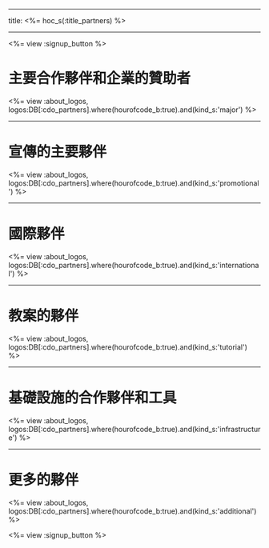 * * *

title: <%= hoc_s(:title_partners) %>

* * *

<%= view :signup_button %>

# 主要合作夥伴和企業的贊助者

<%= view :about_logos, logos:DB[:cdo_partners].where(hourofcode_b:true).and(kind_s:'major') %>

* * *

# 宣傳的主要夥伴

<%= view :about_logos, logos:DB[:cdo_partners].where(hourofcode_b:true).and(kind_s:'promotional') %>

* * *

# 國際夥伴

<%= view :about_logos, logos:DB[:cdo_partners].where(hourofcode_b:true).and(kind_s:'international') %>

* * *

# 教案的夥伴

<%= view :about_logos, logos:DB[:cdo_partners].where(hourofcode_b:true).and(kind_s:'tutorial') %>

* * *

# 基礎設施的合作夥伴和工具

<%= view :about_logos, logos:DB[:cdo_partners].where(hourofcode_b:true).and(kind_s:'infrastructure') %>

* * *

# 更多的夥伴

<%= view :about_logos, logos:DB[:cdo_partners].where(hourofcode_b:true).and(kind_s:'additional') %>

<%= view :signup_button %>